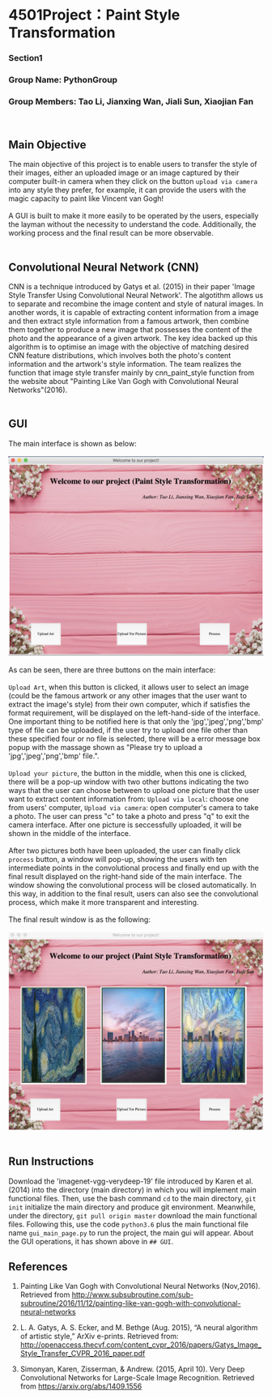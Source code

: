 # 4501Project：Paint Style Transformation
### Section1
### Group Name: PythonGroup
### Group Members: Tao Li, Jianxing Wan, Jiali Sun, Xiaojian Fan
<br>

## Main Objective
The main objective of this project is to enable users to transfer the style of their images, either an uploaded image or an image captured by their computer built-in camera when they click on the button `upload via camera` into any style they prefer, for example, it can provide the users with the magic capacity to paint like Vincent van Gogh!<br> 
<br>
A GUI is built to make it more easily to be operated by the users, especially the layman without the necessity to understand the code. Additionally, the working process and the final result can be more observable.<br>
<br>

## Convolutional Neural Network (CNN)
CNN is a technique introduced by Gatys et al. (2015) in their paper 'Image Style Transfer Using Convolutional Neural Network'. The algotithm allows us to separate and recombine the image content and style of natural images. In another words, it is capable of extracting content information from a image and then extract style information from a famous artwork, then combine them together to produce a new image that possesses the content of the photo and the appearance of a given artwork. The key idea backed up this algorithm is to optimise an image with the objective of matching desired CNN feature distributions, which involves both the photo's content information and the artwork's style information. The team realizes the function that image style transfer mainly by cnn_paint_style function from the website about "Painting Like Van Gogh with Convolutional Neural Networks"(2016).<br>
<br>
      
## GUI
The main interface is shown as below:<br>
<br>
![](https://github.com/Tools4Project/4501Project/blob/master/homepage.png)  <br>
<br>
As can be seen, there are three buttons on the main interface: <br>
<br>
`Upload Art`, when this button is clicked, it allows user to select an image (could be the famous artwork or any other images that the user want to extract the image's style) from their own computer, which if satisfies the format requirement, will be displayed on the left-hand-side of the interface. One important thing to be notified here is that only the 'jpg','jpeg','png','bmp' type of file can be uploaded, if the user try to upload one file other than these specified four or no file is selected, there will be a error message box popup with the massage shown as "Please try to upload a 'jpg','jpeg','png','bmp' file.". <br>
<br>
`Upload your picture`, the button in the middle, when this one is clicked, there will be a pop-up window with two other buttons indicating the two ways that the user can choose between to upload one picture that the user want to extract content information from: `Upload via local`: choose one from users' computer, `Upload via camera`: open computer's camera to take a photo. The user can press "c" to take a photo and press "q" to exit the camera interface. After one picture is seccessfully uploaded, it will be shown in the middle of the interface.<br>
<br>
After two pictures both have been uploaded, the user can finally click `process` button, a window will pop-up, showing the users with ten intermediate points in the convolutional process and finally end up with the final result displayed on the right-hand side of the main interface. The window showing the convolutional process will be closed automatically. In this way, in addition to the final result, users can also see the convolutional process, which make it more transparent and interesting.<br>
<br>
The final result window is as the following:<br>
<br>
![](https://github.com/Tools4Project/4501Project/blob/master/result.jpeg)  
<br>


## Run Instructions
Download the 'imagenet-vgg-verydeep-19' file introduced by Karen et al.(2014) into the directory (main directory) in which you will implement main functional files. Then, use the bash command `cd` to the main directory, `git init` initialize the main directory and produce git environment. Meanwhile, under the directory, `git pull origin master` download the main functional files. Following this, use the code `python3.6` plus the main functional file name `gui_main_page.py` to run the project, the main gui will appear. About the GUI operations, it has shown above in `## GUI`.
<br>









  
  
## References
1. Painting Like Van Gogh with Convolutional Neural Networks (Nov,2016).
   Retrieved from http://www.subsubroutine.com/sub-subroutine/2016/11/12/painting-like-van-gogh-with-convolutional-neural-networks

2. L. A. Gatys, A. S. Ecker, and M. Bethge (Aug. 2015), “A neural algorithm of artistic style,” ArXiv e-prints.
   Retrieved from: http://openaccess.thecvf.com/content_cvpr_2016/papers/Gatys_Image_Style_Transfer_CVPR_2016_paper.pdf

3. Simonyan, Karen, Zisserman, & Andrew. (2015, April 10). Very Deep Convolutional Networks for Large-Scale Image Recognition. 
   Retrieved from https://arxiv.org/abs/1409.1556
